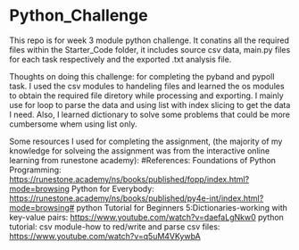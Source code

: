 # Python_Challenge
This repo is for week 3 module python challenge.
It conatins all the required files within the Starter_Code folder, it includes source csv data, main.py files for each task respectively and the exported .txt analysis file.

Thoughts on doing this challenge:
for completing the pyband and pypoll task. I used the csv modules to handeling files and learned the os modules to obtain the required file diretory while processing and exporting. I mainly use for loop to parse the data and using list with index slicing to get the data I need. Also, I learned dictionary to solve some problems that could be more cumbersome whem using list only. 

Some resources I used for completing the assignment, (the majority of my knowledge for solveing the assignment was from the interactive online learning from runestone academy):
#References:
Foundations of Python Programming: https://runestone.academy/ns/books/published/fopp/index.html?mode=browsing
Python for Everybody: https://runestone.academy/ns/books/published/py4e-int/index.html?mode=browsing#
python Tutorial for Beginners 5:Dictionaries-working with key-value pairs: https://www.youtube.com/watch?v=daefaLgNkw0
python tutorial: csv module-how to red/write and parse csv files: https://www.youtube.com/watch?v=q5uM4VKywbA
